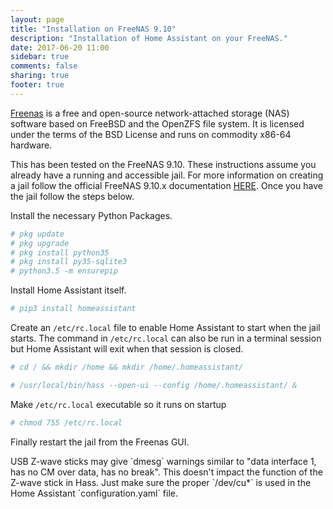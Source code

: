 ```yaml
---
layout: page
title: "Installation on FreeNAS 9.10"
description: "Installation of Home Assistant on your FreeNAS."
date: 2017-06-20 11:00
sidebar: true
comments: false
sharing: true
footer: true
---
```


[Freenas](http://www.freenas.org) is a free and open-source network-attached storage (NAS) software based on FreeBSD and the OpenZFS file system. It is licensed under the terms of the BSD License and runs on commodity x86-64 hardware. 

This has been tested on the FreeNAS 9.10. These instructions assume you already have a running and accessible jail. For more information on creating a jail follow the official FreeNAS 9.10.x documentation [HERE](https://doc.freenas.org/9.10/jails.html#adding-jails). Once you have the jail follow the steps below.

Install the necessary Python Packages.

```bash
# pkg update
# pkg upgrade
# pkg install python35
# pkg install py35-sqlite3
# python3.5 -m ensurepip
```

Install Home Assistant itself.

```bash
# pip3 install homeassistant
```

Create an `/etc/rc.local` file to enable Home Assistant to start when the jail starts. The command in `/etc/rc.local` can also be run in a terminal session but Home Assistant will exit when that session is closed.  


```bash
# cd / && mkdir /home && mkdir /home/.homeassistant/
```

```bash
# /usr/local/bin/hass --open-ui --config /home/.homeassistant/ &
```

Make `/etc/rc.local` executable so it runs on startup

```bash
# chmod 755 /etc/rc.local
```

Finally restart the jail from the Freenas GUI.

<p class='note'>
USB Z-wave sticks may give `dmesg` warnings similar to "data interface 1, has no CM over data, has no break".  This doesn't impact the function of the Z-wave stick in Hass. Just make sure the proper `/dev/cu*` is used in the Home Assistant `configuration.yaml` file.  
</p>
